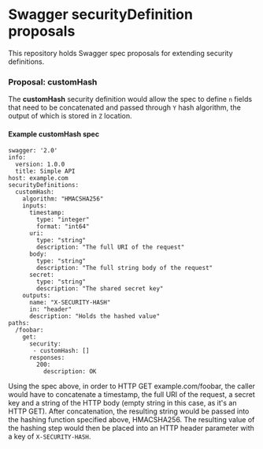 # Swagger securityDefinition proposals
This repository holds Swagger spec proposals for extending security definitions.

### Proposal: customHash

The **customHash** security definition would allow the spec to define `n` fields that need to be concatenated and passed through `Y` hash algorithm, the output of which is stored in `Z` location.

#### Example customHash spec

```
swagger: '2.0'
info:
  version: 1.0.0
  title: Simple API
host: example.com
securityDefinitions: 
  customHash: 
    algorithm: "HMACSHA256"
    inputs: 
      timestamp: 
        type: "integer"
        format: "int64"
      uri: 
        type: "string"
        description: "The full URI of the request"
      body: 
        type: "string"
        description: "The full string body of the request"
      secret:
        type: "string"
        description: "The shared secret key"
    outputs: 
      name: "X-SECURITY-HASH"
      in: "header"
      description: "Holds the hashed value"
paths:
  /foobar:
    get:
      security:
       - customHash: []
      responses:
        200:
          description: OK
```

Using the spec above, in order to HTTP GET example.com/foobar, the caller would have to concatenate a timestamp, the full URI of the request, a secret key and a string of the HTTP body (empty string in this case, as it's an HTTP GET). After concatenation, the resulting string would be passed into the hashing function specified above, HMACSHA256. The resulting value of the hashing step would then be placed into an HTTP header parameter with a key of `X-SECURITY-HASH`.


